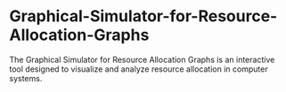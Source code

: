 # Graphical-Simulator-for-Resource-Allocation-Graphs
The Graphical Simulator for Resource Allocation Graphs is an interactive tool designed to visualize and analyze resource allocation in computer systems.
